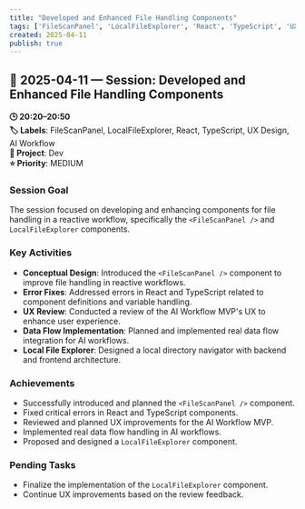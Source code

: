```yaml
---
title: "Developed and Enhanced File Handling Components"
tags: ['FileScanPanel', 'LocalFileExplorer', 'React', 'TypeScript', 'UX Design', 'AI Workflow']
created: 2025-04-11
publish: true
---
```


## 📅 2025-04-11 — Session: Developed and Enhanced File Handling Components

**🕒 20:20–20:50**  
**🏷️ Labels**: FileScanPanel, LocalFileExplorer, React, TypeScript, UX Design, AI Workflow  
**📂 Project**: Dev  
**⭐ Priority**: MEDIUM  


### Session Goal
The session focused on developing and enhancing components for file handling in a reactive workflow, specifically the `<FileScanPanel />` and `LocalFileExplorer` components.

### Key Activities
- **Conceptual Design**: Introduced the `<FileScanPanel />` component to improve file handling in reactive workflows.
- **Error Fixes**: Addressed errors in React and TypeScript related to component definitions and variable handling.
- **UX Review**: Conducted a review of the AI Workflow MVP's UX to enhance user experience.
- **Data Flow Implementation**: Planned and implemented real data flow integration for AI workflows.
- **Local File Explorer**: Designed a local directory navigator with backend and frontend architecture.

### Achievements
- Successfully introduced and planned the `<FileScanPanel />` component.
- Fixed critical errors in React and TypeScript components.
- Reviewed and planned UX improvements for the AI Workflow MVP.
- Implemented real data flow handling in AI workflows.
- Proposed and designed a `LocalFileExplorer` component.

### Pending Tasks
- Finalize the implementation of the `LocalFileExplorer` component.
- Continue UX improvements based on the review feedback.
